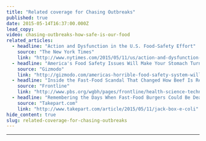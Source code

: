 ```yaml
---
title: "Related coverage for Chasing Outbreaks"
published: true
date: 2015-05-14T16:37:00.000Z
lead_copy:
video: chasing-outbreaks-how-safe-is-our-food
related_articles:
  - headline: "Action and Dysfunction in the U.S. Food-Safety Effort"
    source: "The New York Times"
    link: "http://www.nytimes.com/2015/05/11/us/action-and-dysfunction-in-the-us-food-safety-effort.html"
  - headline: "America's Food Safety Issues Will Make Your Stomach Turn"
    source: "Gizmodo"
    link: "http://gizmodo.com/americas-horrible-food-safety-system-will-make-your-sto-1703729069"
  - headline: "Inside the Fast-Food Scandal That Changed How Beef Is Regulated"
    source: "Frontline"
    link: "http://www.pbs.org/wgbh/pages/frontline/health-science-technology/trouble-with-chicken/inside-the-fast-food-scandal-that-changed-how-beef-is-regulated/"
  - headline: "Remembering the Days When Fast-Food Burgers Could Be Deadly"
    source: "Takepart.com"
    link: "http://www.takepart.com/article/2015/05/11/jack-box-e-coli"
hide_content: true
slug: related-coverage-for-chasing-outbreaks
---
```


---
